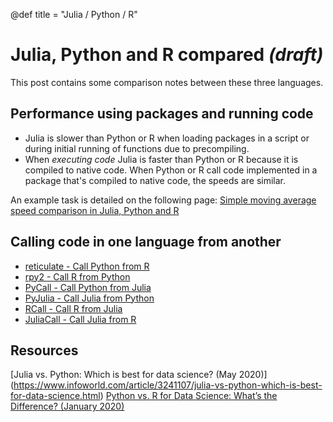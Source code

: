 @def title = "Julia / Python / R"

# Julia, Python and R compared *(draft)*

This post contains some comparison notes between these three languages.

## Performance using packages and running code

* Julia is slower than Python or R when loading packages in a script or during initial running of functions due to precompiling.
* When _executing code_ Julia is faster than Python or R because it is compiled to native code. When Python or R call code implemented in a package that's compiled to native code, the speeds are similar.

An example task is detailed on the following page: [Simple moving average speed comparison in Julia, Python and R](/posts/simple-moving-average-comparison)

## Calling code in one language from another

* [reticulate - Call Python from R](https://rstudio.github.io/reticulate/articles/calling_python.html)
* [rpy2 - Call R from Python](https://rpy2.github.io/doc/latest/html/index.html)
* [PyCall - Call Python from Julia](https://github.com/JuliaPy/PyCall.jl)
* [PyJulia - Call Julia from Python](https://github.com/JuliaPy/pyjulia)
* [RCall - Call R from Julia](https://github.com/JuliaInterop/RCall.jl)
* [JuliaCall - Call Julia from R](https://cran.r-project.org/web/packages/JuliaCall/index.html)


## Resources

[Julia vs. Python: Which is best for data science? (May 2020)] (https://www.infoworld.com/article/3241107/julia-vs-python-which-is-best-for-data-science.html)
[Python vs. R for Data Science: What’s the Difference? (January 2020)](https://www.datacamp.com/community/blog/when-to-use-python-or-r)



